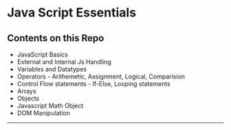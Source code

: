 # Java Script Essentials

## Contents on this Repo

- JavaScript Basics
- External and Internal Js Handling
- Variables and Datatypes
- Operators - Arithemetic, Assignment, Logical, Comparision
- Control Flow statements - If-Else, Looping statements
- Arrays
- Objects
- Javascript Math Object
- DOM Manipulation

---